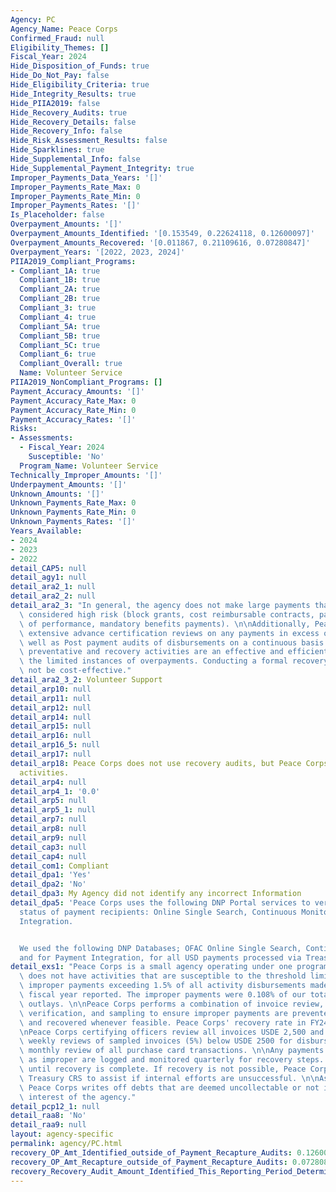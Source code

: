 ```yaml
---
Agency: PC
Agency_Name: Peace Corps
Confirmed_Fraud: null
Eligibility_Themes: []
Fiscal_Year: 2024
Hide_Disposition_of_Funds: true
Hide_Do_Not_Pay: false
Hide_Eligibility_Criteria: true
Hide_Integrity_Results: true
Hide_PIIA2019: false
Hide_Recovery_Audits: true
Hide_Recovery_Details: false
Hide_Recovery_Info: false
Hide_Risk_Assessment_Results: false
Hide_Sparklines: true
Hide_Supplemental_Info: false
Hide_Supplemental_Payment_Integrity: true
Improper_Payments_Data_Years: '[]'
Improper_Payments_Rate_Max: 0
Improper_Payments_Rate_Min: 0
Improper_Payments_Rates: '[]'
Is_Placeholder: false
Overpayment_Amounts: '[]'
Overpayment_Amounts_Identified: '[0.153549, 0.22624118, 0.12600097]'
Overpayment_Amounts_Recovered: '[0.011867, 0.21109616, 0.07280847]'
Overpayment_Years: '[2022, 2023, 2024]'
PIIA2019_Compliant_Programs:
- Compliant_1A: true
  Compliant_1B: true
  Compliant_2A: true
  Compliant_2B: true
  Compliant_3: true
  Compliant_4: true
  Compliant_5A: true
  Compliant_5B: true
  Compliant_5C: true
  Compliant_6: true
  Compliant_Overall: true
  Name: Volunteer Service
PIIA2019_NonCompliant_Programs: []
Payment_Accuracy_Amounts: '[]'
Payment_Accuracy_Rate_Max: 0
Payment_Accuracy_Rate_Min: 0
Payment_Accuracy_Rates: '[]'
Risks:
- Assessments:
  - Fiscal_Year: 2024
    Susceptible: 'No'
  Program_Name: Volunteer Service
Technically_Improper_Amounts: '[]'
Underpayment_Amounts: '[]'
Unknown_Amounts: '[]'
Unknown_Payments_Rate_Max: 0
Unknown_Payments_Rate_Min: 0
Unknown_Payments_Rates: '[]'
Years_Available:
- 2024
- 2023
- 2022
detail_CAP5: null
detail_agy1: null
detail_ara2_1: null
detail_ara2_2: null
detail_ara2_3: "In general, the agency does not make large payments that would be\
  \ considered high risk (block grants, cost reimbursable contracts, payments in advance\
  \ of performance, mandatory benefits payments). \n\nAdditionally, Peace Corps performs\
  \ extensive advance certification reviews on any payments in excess of $2500 as\
  \ well as Post payment audits of disbursements on a continuous basis. \n\nThese\
  \ preventative and recovery activities are an effective and efficient way of identifying\
  \ the limited instances of overpayments. Conducting a formal recovery audit would\
  \ not be cost-effective."
detail_ara2_3_2: Volunteer Support
detail_arp10: null
detail_arp11: null
detail_arp12: null
detail_arp14: null
detail_arp15: null
detail_arp16: null
detail_arp16_5: null
detail_arp17: null
detail_arp18: Peace Corps does not use recovery audits, but Peace Corps uses recovery
  activities.
detail_arp4: null
detail_arp4_1: '0.0'
detail_arp5: null
detail_arp5_1: null
detail_arp7: null
detail_arp8: null
detail_arp9: null
detail_cap3: null
detail_cap4: null
detail_com1: Compliant
detail_dpa1: 'Yes'
detail_dpa2: 'No'
detail_dpa3: My Agency did not identify any incorrect Information
detail_dpa5: 'Peace Corps uses the following DNP Portal services to verify eligibility
  status of payment recipients: Online Single Search, Continuous Monitoring, and Payment
  Integration.


  We used the following DNP Databases; OFAC Online Single Search, Continuous Monitoring,
  and for Payment Integration, for all USD payments processed via Treasury.'
detail_exs1: "Peace Corps is a small agency operating under one program. Peace Corps\
  \ does not have activities that are susceptible to the threshold limits for significant\
  \ improper payments exceeding 1.5% of all activity disbursements made during the\
  \ fiscal year reported. The improper payments were 0.108% of our total agency FY24\
  \ outlays. \n\nPeace Corps performs a combination of invoice review, post-audit\
  \ verification, and sampling to ensure improper payments are prevented, identified,\
  \ and recovered whenever feasible. Peace Corps' recovery rate in FY24 was 57.78%.\n\
  \nPeace Corps certifying officers review all invoices USDE 2,500 and above and perform\
  \ weekly reviews of sampled invoices (5%) below USDE 2500 for disbursements and\
  \ monthly review of all purchase card transactions. \n\nAny payments identified\
  \ as improper are logged and monitored quarterly for recovery steps. Follow up continues\
  \ until recovery is complete. If recovery is not possible, Peace Corps engages with\
  \ Treasury CRS to assist if internal efforts are unsuccessful. \n\nAs a last resort,\
  \ Peace Corps writes off debts that are deemed uncollectable or not in the best\
  \ interest of the agency."
detail_pcp12_1: null
detail_raa8: 'No'
detail_raa9: null
layout: agency-specific
permalink: agency/PC.html
recovery_OP_Amt_Identified_outside_of_Payment_Recapture_Audits: 0.12600097
recovery_OP_Amt_Recapture_outside_of_Payment_Recapture_Audits: 0.07280847
recovery_Recovery_Audit_Amount_Identified_This_Reporting_Period_Determined_Not_Collectable_Rate: 0.0
---
```

